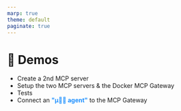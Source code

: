 ```yaml
---
marp: true
theme: default
paginate: true
---
```

<style>
.dodgerblue {
  color: dodgerblue;
}
</style>
# 🚀 Demos

- Create a 2nd MCP server
- Setup the two MCP servers & the Docker MCP Gateway
- Tests
- Connect an <span class="dodgerblue">**"µ🕵️‍♂️ agent"**</span> to the MCP Gateway

